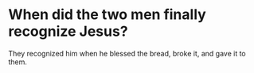 # When did the two men finally recognize Jesus?

They recognized him when he blessed the bread, broke it, and gave it to them.
